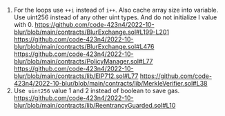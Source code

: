1.	For the loops use `++i` instead of `i++`. Also cache array size into variable. Use uint256 instead of any other uint types. And do not initialize I value with 0.
https://github.com/code-423n4/2022-10-blur/blob/main/contracts/BlurExchange.sol#L199-L201
https://github.com/code-423n4/2022-10-blur/blob/main/contracts/BlurExchange.sol#L476
 https://github.com/code-423n4/2022-10-blur/blob/main/contracts/PolicyManager.sol#L77
https://github.com/code-423n4/2022-10-blur/blob/main/contracts/lib/EIP712.sol#L77
https://github.com/code-423n4/2022-10-blur/blob/main/contracts/lib/MerkleVerifier.sol#L38
2.	Use` uint256` value 1 and 2 instead of boolean to save gas.
https://github.com/code-423n4/2022-10-blur/blob/main/contracts/lib/ReentrancyGuarded.sol#L10